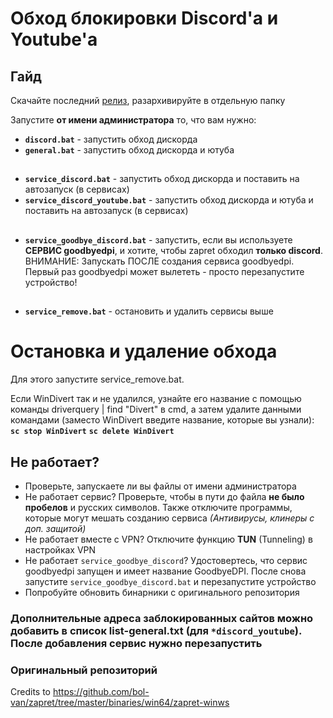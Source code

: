 # Обход блокировки Discord'а и Youtube'а

## Гайд
Скачайте последний [релиз](https://github.com/stapizxc/Discord-FIX/releases), разархивируйте в отдельную папку

Запустите **от имени администратора** то, что вам нужно:

- **`discord.bat`** - запустить обход дискорда
- **`general.bat`** - запустить обход дискорда и ютуба
##
- **`service_discord.bat`** - запустить обход дискорда и поставить на автозапуск (в сервисах)
- **`service_discord_youtube.bat`** - запустить обход дискорда и ютуба и поставить на автозапуск (в сервисах)
##
- **`service_goodbye_discord.bat`** - запустить, если вы используете **СЕРВИС goodbyedpi**, и хотите, чтобы zapret обходил **только discord**. ВНИМАНИЕ: Запускать ПОСЛЕ создания сервиса goodbyedpi. Первый раз goodbyedpi может вылететь - просто перезапустите устройство!
##
- **`service_remove.bat`** - остановить и удалить сервисы выше

# Остановка и удаление обхода
Для этого запустите service_remove.bat.

Если WinDivert так и не удалился, узнайте его название с помощью команды driverquery | find "Divert" в cmd, а затем удалите данными командами (заместо WinDivert введите название, которые вы узнали):
**`sc stop WinDivert`**
**`sc delete WinDivert`**

## Не работает?
- Проверьте, запускаете ли вы файлы от имени администратора
- Не работает сервис? Проверьте, чтобы в пути до файла **не было пробелов** и русских символов. Также отключите программы, которые могут мешать созданию сервиса *(Антивирусы, клинеры с доп. защитой)*
- Не работает вместе с VPN? Отключите функцию **TUN** (Tunneling) в настройках VPN
- Не работает `service_goodbye_discord`? Удостовертесь, что сервис goodbyedpi запущен и имеет название GoodbyeDPI. После снова запустите `service_goodbye_discord.bat` и перезапустите устройство
- Попробуйте обновить бинарники с оригинального репозитория

### Дополнительные адреса заблокированных сайтов можно добавить в список list-general.txt (для `*discord_youtube`). После добавления сервис нужно перезапустить

### Оригинальный репозиторий
Credits to https://github.com/bol-van/zapret/tree/master/binaries/win64/zapret-winws
